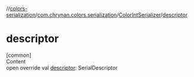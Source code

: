 //[colors-serialization](../../../index.md)/[com.chrynan.colors.serialization](../index.md)/[ColorIntSerializer](index.md)/[descriptor](descriptor.md)



# descriptor  
[common]  
Content  
open override val [descriptor](descriptor.md): SerialDescriptor  



